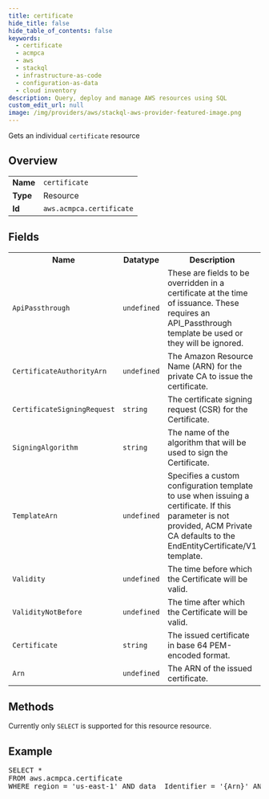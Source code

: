 ```yaml
---
title: certificate
hide_title: false
hide_table_of_contents: false
keywords:
  - certificate
  - acmpca
  - aws
  - stackql
  - infrastructure-as-code
  - configuration-as-data
  - cloud inventory
description: Query, deploy and manage AWS resources using SQL
custom_edit_url: null
image: /img/providers/aws/stackql-aws-provider-featured-image.png
---
```

Gets an individual <code>certificate</code> resource

## Overview
<table><tbody>
<tr><td><b>Name</b></td><td><code>certificate</code></td></tr>
<tr><td><b>Type</b></td><td>Resource</td></tr>
<tr><td><b>Id</b></td><td><code>aws.acmpca.certificate</code></td></tr>
</tbody></table>

## Fields
<table><tbody>
<tr><th>Name</th><th>Datatype</th><th>Description</th></tr>
<tr><td><code>ApiPassthrough</code></td><td><code>undefined</code></td><td>These are fields to be overridden in a certificate at the time of issuance. These requires an API_Passthrough template be used or they will be ignored.</td></tr><tr><td><code>CertificateAuthorityArn</code></td><td><code>undefined</code></td><td>The Amazon Resource Name (ARN) for the private CA to issue the certificate.</td></tr><tr><td><code>CertificateSigningRequest</code></td><td><code>string</code></td><td>The certificate signing request (CSR) for the Certificate.</td></tr><tr><td><code>SigningAlgorithm</code></td><td><code>string</code></td><td>The name of the algorithm that will be used to sign the Certificate.</td></tr><tr><td><code>TemplateArn</code></td><td><code>undefined</code></td><td>Specifies a custom configuration template to use when issuing a certificate. If this parameter is not provided, ACM Private CA defaults to the EndEntityCertificate/V1 template.</td></tr><tr><td><code>Validity</code></td><td><code>undefined</code></td><td>The time before which the Certificate will be valid.</td></tr><tr><td><code>ValidityNotBefore</code></td><td><code>undefined</code></td><td>The time after which the Certificate will be valid.</td></tr><tr><td><code>Certificate</code></td><td><code>string</code></td><td>The issued certificate in base 64 PEM-encoded format.</td></tr><tr><td><code>Arn</code></td><td><code>undefined</code></td><td>The ARN of the issued certificate.</td></tr>
</tbody></table>

## Methods
Currently only <code>SELECT</code> is supported for this resource resource.

## Example
<pre>
SELECT * 
FROM aws.acmpca.certificate
WHERE region = 'us-east-1' AND data__Identifier = '{Arn}' AND data__Identifier = '{CertificateAuthorityArn}'
</pre>
